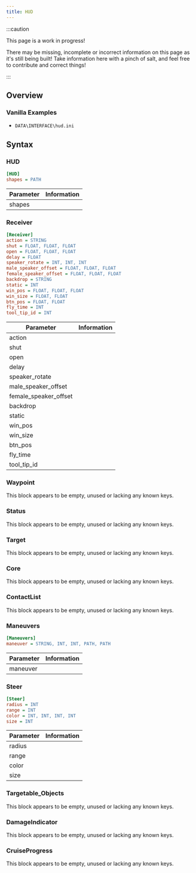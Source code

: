 ```yaml
---
title: HUD
---
```


:::caution

This page is a work in progress!

There may be missing, incomplete or incorrect information on this page as it's still being built! Take information here with a pinch of salt, and feel free to contribute and correct things!

:::

## Overview

### Vanilla Examples

- `DATA\INTERFACE\hud.ini`

## Syntax

### HUD

```ini
[HUD]
shapes = PATH
```

| Parameter | Information |
| --------- | ----------- |
| shapes    |             |

### Receiver

```ini
[Receiver]
action = STRING
shut = FLOAT, FLOAT, FLOAT
open = FLOAT, FLOAT, FLOAT
delay = FLOAT
speaker_rotate = INT, INT, INT
male_speaker_offset = FLOAT, FLOAT, FLOAT
female_speaker_offset = FLOAT, FLOAT, FLOAT
backdrop = STRING
static = INT
win_pos = FLOAT, FLOAT, FLOAT
win_size = FLOAT, FLOAT
btn_pos = FLOAT, FLOAT
fly_time = INT
tool_tip_id = INT
```

| Parameter             | Information |
| --------------------- | ----------- |
| action                |             |
| shut                  |             |
| open                  |             |
| delay                 |             |
| speaker_rotate        |             |
| male_speaker_offset   |             |
| female_speaker_offset |             |
| backdrop              |             |
| static                |             |
| win_pos               |             |
| win_size              |             |
| btn_pos               |             |
| fly_time              |             |
| tool_tip_id           |             |

### Waypoint

This block appears to be empty, unused or lacking any known keys.

### Status

This block appears to be empty, unused or lacking any known keys.

### Target

This block appears to be empty, unused or lacking any known keys.

### Core

This block appears to be empty, unused or lacking any known keys.

### ContactList

This block appears to be empty, unused or lacking any known keys.

### Maneuvers

```ini
[Maneuvers]
maneuver = STRING, INT, INT, PATH, PATH
```

| Parameter | Information |
| --------- | ----------- |
| maneuver  |             |

### Steer

```ini
[Steer]
radius = INT
range = INT
color = INT, INT, INT, INT
size = INT
```

| Parameter | Information |
| --------- | ----------- |
| radius    |             |
| range     |             |
| color     |             |
| size      |             |

### Targetable_Objects

This block appears to be empty, unused or lacking any known keys.

### DamageIndicator

This block appears to be empty, unused or lacking any known keys.

### CruiseProgress

This block appears to be empty, unused or lacking any known keys.

